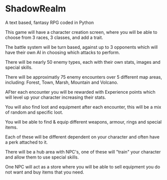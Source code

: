 # ShadowRealm
A text based, fantasy RPG coded in Python

This game will have a character creation screen, where you will be able to choose from 3 races, 3 classes, and add a trait.

The battle system will be turn based, against up to 3 opponents which will have their own AI in choosing which attacks to perform.

There will be nearly 50 enemy types, each with their own stats, images and special skills.

There will be approximatly 75 enemy encounters over 5 different map areas, including: Forest, Town, Marsh, Mountain and Volcano.

AFter each encounter you will be rewarded with Experience points which will level up your character increasing their stats.

You will also find loot and equipment after each encounter, this will be a mix of random and specific loot.

You will be able to find & equip different weapons, armour, rings and special items.

Each of these will be different dependent on your character and often have a perk attached to it. 

There will be a hub area with NPC's, one of these will "train" your character and allow them to use special skills.

One NPC will act as a store where you will be able to sell equipment you do not want and buy items that you need.